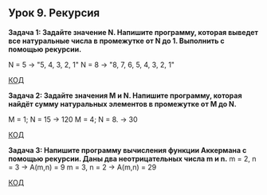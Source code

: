## Урок 9. Рекурсия


**Задача 1: Задайте значение N. Напишите программу, которая выведет все натуральные числа в промежутке от N до 1. Выполнить с помощью рекурсии.**


N = 5 -> "5, 4, 3, 2, 1"
N = 8 -> "8, 7, 6, 5, 4, 3, 2, 1"

[КОД](hw_9_task_1/Program.cs)

**Задача 2: Задайте значения M и N. Напишите программу, которая найдёт сумму натуральных элементов в промежутке от M до N.**

M = 1; N = 15 -> 120
M = 4; N = 8. -> 30

[КОД](hw_9_task_2/Program.cs)

**Задача 3: Напишите программу вычисления функции Аккермана с помощью рекурсии. Даны два неотрицательных числа m и n.**
m = 2, n = 3 -> A(m,n) = 9
m = 3, n = 2 -> A(m,n) = 29

[КОД](hw_9_task_3/Program.cs)